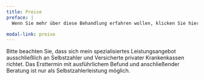 ```yaml
---
title: Preise
preface: |
  Wenn Sie mehr über diese Behandlung erfahren wollen, klicken Sie hier.

modal-link: preise
---
```


Bitte beachten Sie, dass sich mein spezialisiertes Leistungsangebot ausschließlich an Selbstzahler und Versicherte privater Krankenkassen richtet.
Das Ersttermin mit ausführlichem Befund und anschließender Beratung ist nur als Selbstzahlerleistung möglich.
